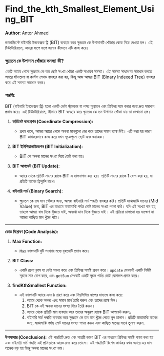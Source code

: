 # Find_the_kth_Smallest_Element_Using_BIT

**Author**: Antor Ahmed



জাভাস্ক্রিপ্টে বাইনারি ইনডেক্সড ট্রি (BIT) ব্যবহার করে ক্ষুদ্রতম কে উপাদানটি খোঁজার কোড নিচে দেওয়া হল। এই টিউটোরিয়ালে, আমরা ধাপে ধাপে জানাব কীভাবে এটি কাজ করে।

### ক্ষুদ্রতম কে উপাদান খোঁজার সমস্যা কী?
একটি অ্যারে থেকে ক্ষুদ্রতম কে তম ছোট সংখ্যা খোঁজা একটি সাধারণ সমস্যা। এই সমস্যা সাধারণত সমাধান করতে অ্যারে সাঁওতালা বা কাস্টম মেথড ব্যবহার করা হয়, কিন্তু আজ আমরা BIT (Binary Indexed Tree) ব্যবহার করে এই সমস্যা সমাধান করব।

### পদ্ধতি:
BIT (বাইনারি ইনডেক্সড ট্রি) হলো একটি ডেটা স্ট্রাকচার যা লক্ষ্য মূল্যায়ন এবং প্রিফিক্স সমে করার জন্য দ্রুত সমাধান প্রদান করে। এই টিউটোরিয়ালে, কীভাবে BIT ব্যবহার করে ক্ষুদ্রতম কে তম উপাদান খোঁজা যায় তা দেখানো হল।

1. **কর্ডিনেট কমপ্রেশন (Coordinate Compression):**
   - প্রথম ধাপে, আমরা অ্যারে থেকে অনন্য মানগুলো বের করে তাদের সমান র‍্যাঙ্ক দিই। এটি করা হয় কারণ BIT কার্যকরভাবে কাজ করে যখন সূচকগুলো ছোট এবং ধনাত্মক।
   
2. **BIT ইনিশিয়ালাইজেশন (BIT Initialization):**
   - BIT কে অনন্য মানের সংখ্যা দিয়ে তৈরি করা হয়।
   
3. **BIT আপডেট (BIT Update):**
   - অ্যারে থেকে প্রতিটি মানের র‍্যাঙ্কে BIT এ হালনাগাদ করা হয়। প্রতিটি মানের র‍্যাঙ্কে 1 যোগ করা হয়, যা প্রতিটি মানের ফ্রিকুন্সি রাখে।
   
4. **বাইনারি সার্চ (Binary Search):**
   - ক্ষুদ্রতম কে তম মান খোঁজার জন্য, আমরা বাইনারি সার্চ পদ্ধতি ব্যবহার করি। প্রতিটি মাঝামাঝি মানের (Mid Value) জন্য, BIT এর মাধ্যমে মাঝামাঝি পর্যন্ত মোট মানের সংখ্যা গণনা করি। যদি এই সংখ্যা কম হয়, তাহলে আমরা বাম দিকে খুঁজতে যাই, অন্যথা ডান দিকে খুঁজতে যাই। এই প্রক্রিয়া চালানো হয় যতক্ষণ না আমরা কাঙ্খিত মান খুঁজে পাই।

---

**কোড বিশ্লেষণ (Code Analysis):**
1. **Max Function:**
   - `Max` ফাংশনটি দুটি সংখ্যার মধ্যে বৃহত্তরটি প্রদান করে।

2. **BIT Class:**
   - একটি রচনা ক্লাস যা ডেটা সঞ্চয় করে এবং প্রিফিক্স সমষ্টি প্রদান করে। `update` মেথডটি একটি নির্দিষ্ট সূচকে মান যোগ করে, এবং `getSum` মেথডটি একটি সূচক পর্যন্ত মোট যোগফল প্রদান করে।

3. **findKthSmallest Function:**
   - এই ফাংশনটি অ্যারে এবং `k` গ্রহণ করে এবং নিম্নলিখিত ধাপের মাধ্যমে কাজ করে:
     1. অ্যারে থেকে অনন্য এবং সমান মান তৈরি করুন এবং তাদের র‍্যাঙ্ক দিন।
     2. BIT কে এই অনন্য মানের সংখ্যা দিয়ে তৈরি করুন।
     3. অ্যারে থেকে প্রতিটি মান ব্যবহার করে তাদের অনুরূপ র‍্যাঙ্কে BIT আপডেট করুন。
     4. বাইনারি সার্চ পদ্ধতি ব্যবহার করে ক্ষুদ্রতম কে তম মান খুঁজে পেতে লুপ চালান। প্রতিটি মাঝামাঝি মানের জন্য, মাঝামাঝি পর্যন্ত মোট মানের সংখ্যা গণনা করুন এবং কাঙ্খিত মানের সাথে তুলনা করুন.

---

**উপসংহার (Conclusion):**
এই পদ্ধতিটি দ্রুত এবং সাশ্রয়ী কারণ BIT এর মাধ্যমে প্রিফিক্স সমষ্টি গণনা করা হয় এবং বাইনারি সার্চ পদ্ধতি এই প্রক্রিয়াকে আরও দ্রুত করে তোলে। এই পদ্ধতিটি বিশেষ কার্যকর যখন অ্যারে এর মান অনেক বড় হয় কিন্তু অনন্য মানের সংখ্যা কম।
